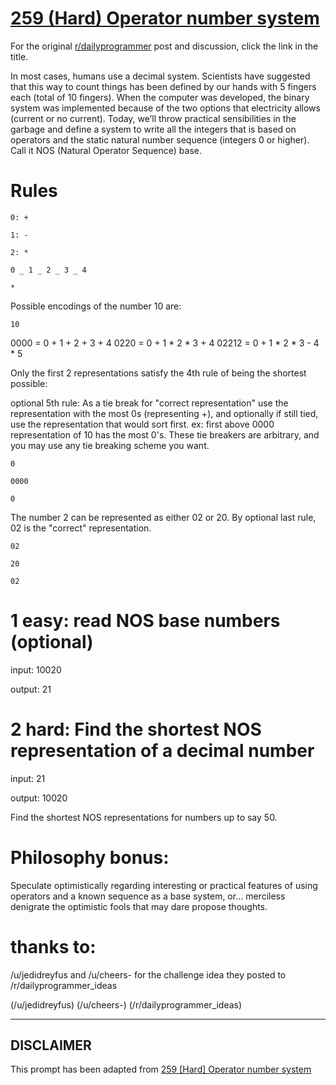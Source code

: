 # [259 (Hard) Operator number system](https://www.reddit.com/r/dailyprogrammer/comments/4bwibm/20160325_challenge_259_hard_operator_number_system/)

For the original [r/dailyprogrammer](https://www.reddit.com/r/dailyprogrammer/) post and discussion, click the link in the title.

In most cases, humans use a decimal system. Scientists have suggested that this way to count things has been defined by our hands with 5 fingers each (total of 10 fingers). When the computer was developed, the binary system was implemented because of the two options that electricity allows (current or no current). Today, we’ll throw practical sensibilities in the garbage and define a system to write all the integers that is based on operators and the static natural number sequence (integers 0 or higher).  Call it NOS (Natural Operator Sequence) base.

# Rules

```
0: +
```

```
1: -
```

```
2: *
```

```
0 _ 1 _ 2 _ 3 _ 4
```

```
*
```
Possible encodings of the number 10 are:


```
10
```
0000 = 0 + 1 + 2 + 3 + 4
0220 = 0 + 1 * 2 * 3 + 4
02212 = 0 + 1 * 2 * 3 - 4 * 5  

Only the first 2 representations satisfy the 4th rule of being the shortest possible:

optional 5th rule:  As a tie break for "correct representation" use the representation with the most 0s (representing +), and optionally if still tied, use the representation that would sort first.  ex:  first above 0000 representation of 10 has the most 0's.  These tie breakers are arbitrary, and you may use any tie breaking scheme you want.


```
0
```

```
0000
```

```
0
```
The number 2 can be represented as either 02 or 20.  By optional last rule, 02 is the "correct"  representation.


```
02
```

```
20
```

```
02
```
# 1 easy: read NOS base numbers (optional)
input:
10020  

output:
21  

# 2 hard:  Find the shortest NOS representation of a decimal number
input:
21  

output:
10020  

Find the shortest NOS representations for numbers up to say 50.

# Philosophy bonus:
Speculate optimistically regarding interesting or practical features of using operators and a known sequence as a base system, or... merciless denigrate the optimistic fools that may dare propose thoughts.

# thanks to:
/u/jedidreyfus and /u/cheers- for the challenge idea they posted to /r/dailyprogrammer_ideas 

(/u/jedidreyfus)
(/u/cheers-)
(/r/dailyprogrammer_ideas)

----
## **DISCLAIMER**
This prompt has been adapted from [259 [Hard] Operator number system](https://www.reddit.com/r/dailyprogrammer/comments/4bwibm/20160325_challenge_259_hard_operator_number_system/
)
